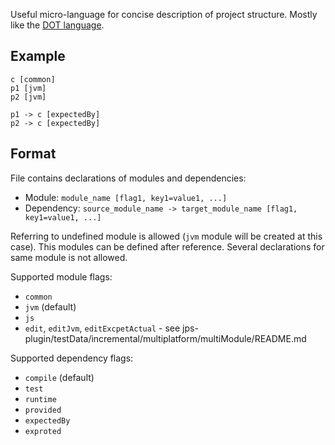 Useful micro-language for concise description of project structure.
Mostly like the [DOT language](https://www.graphviz.org/doc/info/attrs.html).

## Example

```
c [common]
p1 [jvm]
p2 [jvm]

p1 -> c [expectedBy]
p2 -> c [expectedBy]
```

## Format

File contains declarations of modules and dependencies:
  - Module: `module_name [flag1, key1=value1, ...]`
  - Dependency: `source_module_name -> target_module_name [flag1, key1=value1, ...]`
  
Referring to undefined module is allowed (`jvm` module will be created at this case).
This modules can be defined after reference. Several declarations for same module is not allowed.

Supported module flags:
  - `common`
  - `jvm` (default)
  - `js`
  - `edit`, `editJvm`, `editExcpetActual` - see jps-plugin/testData/incremental/multiplatform/multiModule/README.md
    
Supported dependency flags:
  - `compile` (default)
  - `test`
  - `runtime`
  - `provided`
  - `expectedBy`
  - `exproted`